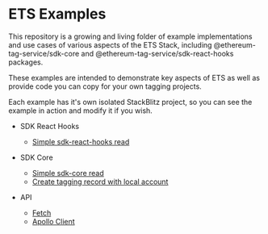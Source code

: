 # ETS Examples

This repository is a growing and living folder of example implementations and use cases of various aspects of the ETS Stack, including @ethereum-tag-service/sdk-core and @ethereum-tag-service/sdk-react-hooks packages.

These examples are intended to demonstrate key aspects of ETS as well as provide code you can copy for your own tagging projects.

Each example has it's own isolated StackBlitz project, so you can see the example in action and modify it if you wish.

- SDK React Hooks
  - [Simple sdk-react-hooks read](./sdk-react-hooks/read-contract/README.md)

- SDK Core
  - [Simple sdk-core read](./sdk-core/read-contract/README.md)
  - [Create tagging record with local account](./sdk-core/create-tagging-record-local-account/README.md)

- API
  - [Fetch](./api/fetch/README.md)
  - [Apollo Client](./api/apollo-client/README.md)
